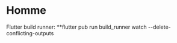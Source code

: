 # Homme


Flutter build runner:
**flutter pub run build_runner watch --delete-conflicting-outputs 


